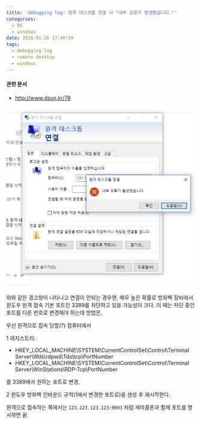 ```yaml
---
title: 'debugging log: 원격 데스크톱 연결 시 "내부 오류가 발생했습니다."'
categories:
  - OS
  - windows
date: 2018-01-26 17:49:59
tags:
  - debugging log
  - remote desktop
  - windows
---
```


#### 관련 문서
- http://www.dsun.kr/78

![](/images/capture1-debugging-log-원격-데스크톱-연결-시-내부-오류가-발생했습니다.png)

위와 같은 경고창이 나타나고 연결이 안되는 경우엔, 매우 높은 확률로 방화벽 장비에서 윈도우 원격 접속 기본 포트인 3389를 차단하고 있을 가능성이 크다. 이 때는 차단 중인 포트를 다른 번호로 변경해야 하는데 방법은,

우선 원격으로 접속 당할(?) 컴퓨터에서 

1 레지스트리:
- HKEY_LOCAL_MACHINE\SYSTEM\CurrentControlSet\Control\Terminal Server\Wds\rdpwd\Tds\tcp\PortNumber
- HKEY_LOCAL_MACHINE\SYSTEM\CurrentControlSet\Control\Terminal Server\WinStations\RDP-Tcp\PortNumber

를 3389에서 원하는 포트로 변경, 

2 윈도우 방화벽 인바운드 규칙(1에서 변경한 포트로)을 생성 후 재시작한다.

원격으로 접속하는 쪽에서는 `123.123.123.123:9093` 처럼 세미콜론과 함께 포트를 명시하면 끝.

